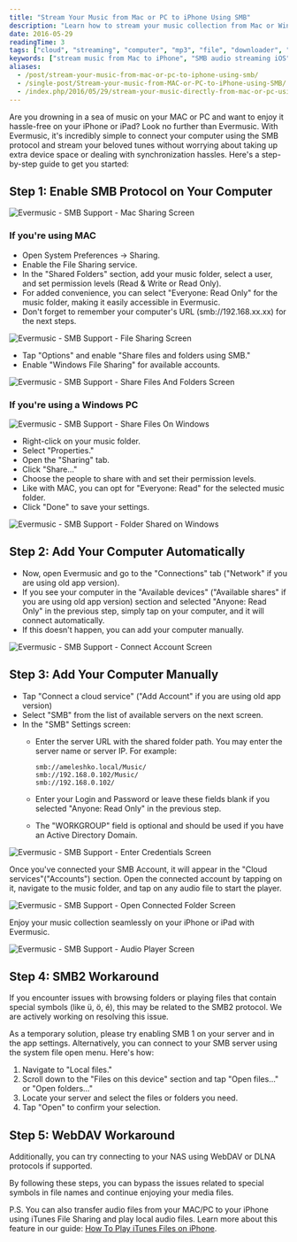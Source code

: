 ```yaml
---
title: "Stream Your Music from Mac or PC to iPhone Using SMB"
description: "Learn how to stream your music collection from Mac or Windows PC to your iPhone or iPad using Evermusic and the SMB protocol. A simple step-by-step guide to connect and enjoy audio without syncing."
date: 2016-05-29
readingTime: 3
tags: ["cloud", "streaming", "computer", "mp3", "file", "downloader", "manager", "pc", "mac", "sharing", "windows", "smb"]
keywords: ["stream music from Mac to iPhone", "SMB audio streaming iOS", "Evermusic SMB setup", "connect PC music iPhone", "Mac music share iOS", "SMB Windows file streaming", "Evermusic PC folder access"]
aliases:
  - /post/stream-your-music-from-mac-or-pc-to-iphone-using-smb/
  - /single-post/Stream-your-music-from-MAC-or-PC-to-iPhone-using-SMB/
  - /index.php/2016/05/29/stream-your-music-directly-from-mac-or-pc-using-smb/
---
```


Are you drowning in a sea of music on your MAC or PC and want to enjoy it hassle-free on your iPhone or iPad? Look no further than Evermusic. With Evermusic, it's incredibly simple to connect your computer using the SMB protocol and stream your beloved tunes without worrying about taking up extra device space or dealing with synchronization hassles. Here's a step-by-step guide to get you started:

## Step 1: Enable SMB Protocol on Your Computer

![Evermusic - SMB Support - Mac Sharing Screen](21260c_4c8f67e6cad0498080909244213f84af~mv2.png)

### If you're using MAC

- Open System Preferences -> Sharing.
- Enable the File Sharing service.
- In the "Shared Folders" section, add your music folder, select a user, and set permission levels (Read & Write or Read Only).
- For added convenience, you can select "Everyone: Read Only" for the music folder, making it easily accessible in Evermusic.
- Don't forget to remember your computer's URL (smb://192.168.xx.xx) for the next steps.

![Evermusic - SMB Support - File Sharing Screen](21260c_32c05fd0930a4ec28256afe40c0ba8a5~mv2.png)

- Tap "Options" and enable "Share files and folders using SMB."
- Enable "Windows File Sharing" for available accounts.

![Evermusic - SMB Support - Share Files And Folders Screen](21260c_26acaa067aae40788465c1698b0458dc~mv2.png)

### If you're using a Windows PC

![Evermusic - SMB Support - Share Files On Windows](21260c_c503c5d0d1f44daeb14d5a4cadfe9ac2~mv2.png)

- Right-click on your music folder.
- Select "Properties."
- Open the "Sharing" tab.
- Click "Share…"
- Choose the people to share with and set their permission levels.
- Like with MAC, you can opt for "Everyone: Read" for the selected music folder.
- Click "Done" to save your settings.

![Evermusic - SMB Support - Folder Shared on Windows](21260c_350e2dca694b41bcade8f455acc4e481~mv2.png)

## Step 2: Add Your Computer Automatically

- Now, open Evermusic and go to the "Connections" tab ("Network" if you are using old app version).
- If you see your computer in the "Available devices" ("Available shares" if you are using old app version) section and selected "Anyone: Read Only" in the previous step, simply tap on your computer, and it will connect automatically.
- If this doesn't happen, you can add your computer manually.

![Evermusic - SMB Support - Connect Account Screen](21260c_b1a1b89d7756458c952957fc2dd05582~mv2.jpg)

## Step 3: Add Your Computer Manually

- Tap "Connect a cloud service" ("Add Account" if you are using old app version)
- Select "SMB" from the list of available servers on the next screen.
- In the "SMB" Settings screen:
  - Enter the server URL with the shared folder path. You may enter the server name or server IP. For example:
  
    ```
    smb://ameleshko.local/Music/
    smb://192.168.0.102/Music/
    smb://192.168.0.102/
    ```
  
  - Enter your Login and Password or leave these fields blank if you selected "Anyone: Read Only" in the previous step.
  - The "WORKGROUP" field is optional and should be used if you have an Active Directory Domain.

![Evermusic - SMB Support - Enter Credentials Screen](21260c_9e043c2fa28d4932a7e7fb7e01df6923~mv2.jpg)

Once you've connected your SMB Account, it will appear in the "Cloud services"("Accounts") section. Open the connected account by tapping on it, navigate to the music folder, and tap on any audio file to start the player.

![Evermusic - SMB Support - Open Connected Folder Screen](21260c_d517e0d9a8ae4d5d973f0b42e396dc71~mv2.jpg)

Enjoy your music collection seamlessly on your iPhone or iPad with Evermusic.

![Evermusic - SMB Support - Audio Player Screen](21260c_fa2058e0ed9d48e0921b7229e5747f02~mv2.jpg)

## Step 4: SMB2 Workaround

If you encounter issues with browsing folders or playing files that contain special symbols (like ü, ö, é), this may be related to the SMB2 protocol. We are actively working on resolving this issue.

As a temporary solution, please try enabling SMB 1 on your server and in the app settings. Alternatively, you can connect to your SMB server using the system file open menu. Here's how:

1. Navigate to "Local files."
2. Scroll down to the "Files on this device" section and tap "Open files..." or "Open folders..."
3. Locate your server and select the files or folders you need.
4. Tap "Open" to confirm your selection.

## Step 5: WebDAV Workaround

Additionally, you can try connecting to your NAS using WebDAV or DLNA protocols if supported.

By following these steps, you can bypass the issues related to special symbols in file names and continue enjoying your media files.

P.S. You can also transfer audio files from your MAC/PC to your iPhone using iTunes File Sharing and play local audio files. Learn more about this feature in our guide: [How To Play iTunes Files on iPhone](/docs/howto/how-to-play-local-itunes-files-on-my-iphone).
